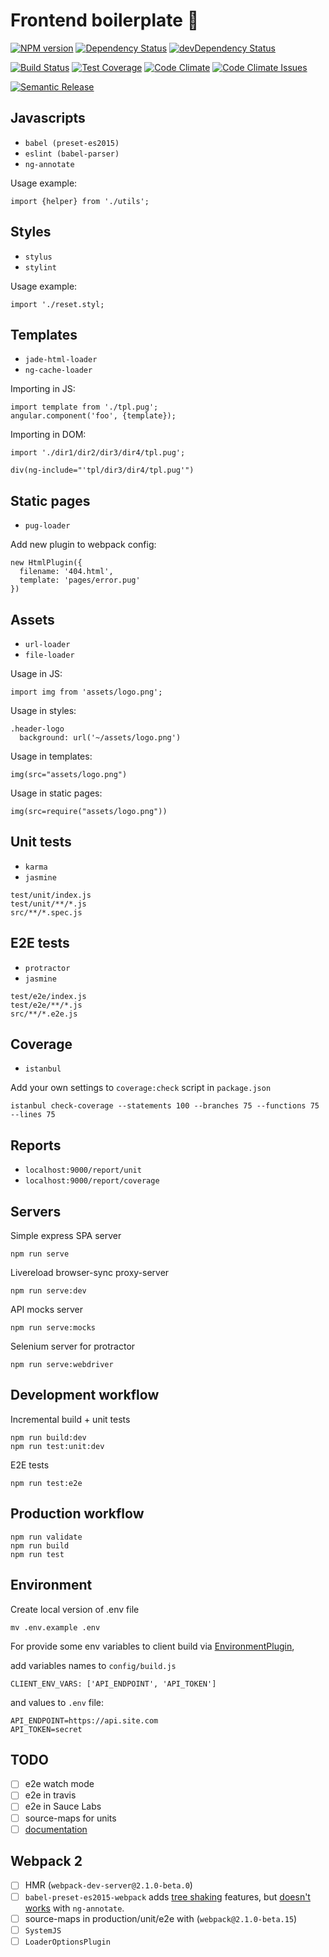 # Frontend boilerplate 💩

[![NPM version][npm-img]][npm-url] [![Dependency Status][dm-img]][dm-url] [![devDependency Status][dm-dev-img]][dm-dev-url]

[![Build Status][travis-img]][travis-url] [![Test Coverage][coverage-img]][coverage-url] [![Code Climate][climate-img]][climate-url] [![Code Climate Issues][climate-issues-img]][climate-issues-url]

[![Semantic Release][semantic-img]][semantic-url]

[npm-img]: https://badge.fury.io/js/febp.svg
[npm-url]: https://www.npmjs.com/package/febp
[dm-img]: https://david-dm.org/iboozyvoozy/febp.svg
[dm-url]: https://david-dm.org/iboozyvoozy/febp
[dm-dev-img]: https://david-dm.org/iboozyvoozy/febp/dev-status.svg
[dm-dev-url]: https://david-dm.org/iboozyvoozy/febp#info=devDependencies

[travis-img]: https://travis-ci.org/iboozyvoozy/febp.svg
[travis-url]: https://travis-ci.org/iboozyvoozy/febp
[coverage-img]: https://codeclimate.com/github/iboozyvoozy/febp/badges/coverage.svg
[coverage-url]: https://codeclimate.com/github/iboozyvoozy/febp/coverage
[climate-img]: https://codeclimate.com/github/iboozyvoozy/febp/badges/gpa.svg
[climate-url]: https://codeclimate.com/github/iboozyvoozy/febp
[climate-issues-img]: https://codeclimate.com/github/iboozyvoozy/febp/badges/issue_count.svg
[climate-issues-url]: https://codeclimate.com/github/iboozyvoozy/febp
[semantic-img]: https://img.shields.io/badge/%20%20%F0%9F%93%A6%F0%9F%9A%80-semantic--release-e10079.svg
[semantic-url]: https://github.com/semantic-release/semantic-release

## Javascripts

- `babel (preset-es2015)`
- `eslint (babel-parser)`
- `ng-annotate`

Usage example:

```
import {helper} from './utils';
```


## Styles

- `stylus`
- `stylint`

Usage example:

```
import './reset.styl;
```

## Templates

- `jade-html-loader`
- `ng-cache-loader`

Importing in JS:

```
import template from './tpl.pug';
angular.component('foo', {template});
```

Importing in DOM:

```
import './dir1/dir2/dir3/dir4/tpl.pug';
```
```
div(ng-include="'tpl/dir3/dir4/tpl.pug'")
```

## Static pages

- `pug-loader`

Add new plugin to webpack config:

```
new HtmlPlugin({
  filename: '404.html',
  template: 'pages/error.pug'
})
```

## Assets

- `url-loader`
- `file-loader`

Usage in JS:

```
import img from 'assets/logo.png';
```

Usage in styles:

```
.header-logo
  background: url('~/assets/logo.png')
```

Usage in templates:

```
img(src="assets/logo.png")
```

Usage in static pages:

```
img(src=require("assets/logo.png"))
```

## Unit tests

- `karma`
- `jasmine`

```
test/unit/index.js
test/unit/**/*.js
src/**/*.spec.js
```

## E2E tests

- `protractor`
- `jasmine`

```
test/e2e/index.js
test/e2e/**/*.js
src/**/*.e2e.js
```

## Coverage

- `istanbul`

Add your own settings to `coverage:check` script in `package.json`

```
istanbul check-coverage --statements 100 --branches 75 --functions 75 --lines 75
```

## Reports

- `localhost:9000/report/unit`
- `localhost:9000/report/coverage`

## Servers

Simple express SPA server

```
npm run serve
```

Livereload browser-sync proxy-server

```
npm run serve:dev
```

API mocks server

```
npm run serve:mocks
```

Selenium server for protractor

```
npm run serve:webdriver
```

## Development workflow

Incremental build + unit tests

```
npm run build:dev
npm run test:unit:dev
```

E2E tests

```
npm run test:e2e
```

## Production workflow

```
npm run validate
npm run build 
npm run test
```

## Environment

Create local version of .env file

```
mv .env.example .env 
```

For provide some env variables to client build via [EnvironmentPlugin](https://webpack.github.io/docs/list-of-plugins.html#environmentplugin),

add variables names to `config/build.js`

```
CLIENT_ENV_VARS: ['API_ENDPOINT', 'API_TOKEN']
```

and values to `.env` file:

```
API_ENDPOINT=https://api.site.com
API_TOKEN=secret
```

## TODO
- [ ] e2e watch mode
- [ ] e2e in travis
- [ ] e2e in Sauce Labs
- [ ] source-maps for units
- [ ] [documentation](https://github.com/angular/dgeni)

## Webpack 2
- [ ] HMR (`webpack-dev-server@2.1.0-beta.0`)
- [ ] `babel-preset-es2015-webpack` adds [tree shaking](http://www.2ality.com/2015/12/webpack-tree-shaking.html) features, but [doesn't works](https://github.com/olov/ng-annotate/issues/245) with `ng-annotate`.
- [ ] source-maps in production/unit/e2e with (`webpack@2.1.0-beta.15`)
- [ ] `SystemJS`
- [ ] `LoaderOptionsPlugin`
